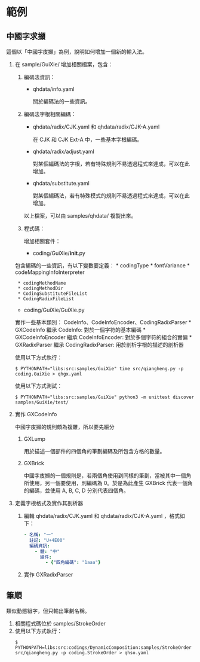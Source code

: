 # 範例

## 中國字求㩪

這個以「中國字庋㩪」為例，說明如何增加一個新的輸入法。
1. 在 sample/GuiXie/ 增加相關檔案，包含：
   1. 編碼法資訊：
      * qhdata/info.yaml

        關於編碼法的一些資訊。
   2. 編碼法字根相關編碼：
      * qhdata/radix/CJK.yaml 和 qhdata/radix/CJK-A.yaml

        在 CJK 和 CJK Ext-A 中，一些基本字根編碼。
      * qhdata/radix/adjust.yaml

        對某個編碼法的字根，若有特殊規則不易透過程式來達成，可以在此增加。
      * qhdata/substitute.yaml

        對某個編碼法，若有特殊模式的規則不易透過程式來達成，可以在此增加。

      以上檔案，可以由 samples/qhdata/ 複製出來。

   3. 程式碼：

      增加相關套件：
      * coding/GuiXie/__init__.py

	包含編碼的一些資訊，有以下變數要定義：
        * codingType
        * fontVariance
        * codeMappingInfoInterpreter

        * codingMethodName
        * codingMethodDir
        * CodingSubstituteFileList
        * CodingRadixFileList
      * coding/GuiXie/GuiXie.py

	實作一些基本類別： CodeInfo、CodeInfoEncoder、CodingRadixParser
        * GXCodeInfo 繼承 CodeInfo: 對於一個字符的基本編碼
        * GXCodeInfoEncoder 繼承 CodeInfoEncoder: 對於多個字符的組合的實偏
        * GXRadixParser 繼承 CodingRadixParser: 用於剖析字根的描述的剖析器

   使用以下方式執行：
   ```console
   $ PYTHONPATH="libs:src:samples/GuiXie" time src/qiangheng.py -p coding.GuiXie > qhgx.yaml
   ```

   使用以下方式測試：
   ```console
   $ PYTHONPATH="libs:src:samples/GuiXie" python3 -m unittest discover samples/GuiXie/test/
   ```

2. 實作 GXCodeInfo

   中國字庋㩪的規則頗為複雜，所以要先細分
   1. GXLump

      用於描述一個部件的四個角的筆劃編碼及所包含方格的數量。

   2. GXBrick

      中國字庋㩪的一個規則是，若兩個角使用到同樣的筆劃，當被其中一個角所使用，另一個要使用，則編碼為 0。於是為此產生 GXBrick 代表一個角的編碼，並使用 A, B, C, D 分別代表四個角。

3. 定義字根格式及實作其剖析器
   1. 編輯 qhdata/radix/CJK.yaml 和 qhdata/radix/CJK-A.yaml ，格式如下：
      ```yaml
      - 名稱: "一"
        註記: "U+4E00"
        編碼資訊:
          - 體: "中"
            組件:
              - {"四角編碼": "1aaa"}
      ```
   2. 實作 GXRadixParser

## 筆順
類似動態組字，但只輸出筆劃名稱。
1. 相關程式碼位於 samples/StrokeOrder
2.
   使用以下方式執行：
   ```console
   $ PYTHONPATH=libs:src:codings/DynamicComposition:samples/StrokeOrder src/qiangheng.py -p coding.StrokeOrder > qhso.yaml
   ```

